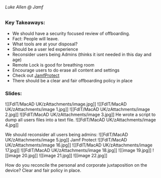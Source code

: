 ###### Luke Allen @ Jamf

### Key Takeaways:

- We should have a security focused review of offboarding. 
- Fact: People will leave. 
- What tools are at your disposal?
- Should be a user led experience
- Reconsider users being Admins (thinks it isnt needed in this day and age)
- Remote Lock is good for breathing room
- Encourage users to do erase all content and settings
- Check out [JamfProtect](https://www.jamf.com/products/jamf-protect/)
- There should be a clear and fair offboarding policy in place

### Slides:
![[FdIT/MacAD UK/zAttachments/image.jpg]]
![[FdIT/MacAD UK/zAttachments/image 1.jpg]]
![[FdIT/MacAD UK/zAttachments/image 2.jpg]]
![[FdIT/MacAD UK/zAttachments/image 3.jpg]]
He wrote a script to dump all users files into a text file. 
![[FdIT/MacAD UK/zAttachments/image 4.jpg]]

We should reconsider all users being admins:
![[FdIT/MacAD UK/zAttachments/image 5.jpg]]
Jamf Protect
![[FdIT/MacAD UK/zAttachments/image 16.jpg]]
![[FdIT/MacAD UK/zAttachments/image 17.jpg]]
![[FdIT/MacAD UK/zAttachments/image 18.jpg]]
![[image 19.jpg]]
![[image 20.jpg]]
![[image 21.jpg]]
![[image 22.jpg]]

How do you reconcile the personal and corporate juxtaposition on the device?
Clear and fair policy in place. 